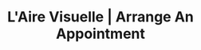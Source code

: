 ---
title: "L'Aire Visuelle | Arrange An Appointment"
slug: appointment
identifiant: rendez-vous
titre: "Arrange an appointment with one of our eye specialists."
description: "A team of experts ready to help you. Book an appointment today."
layout: rendez-vous
image: /img/optometriste-a-propos.jpg
header:
  transparent: false
  dark: false
noindex: true
od: true
ood: true
both: true
odcontent: >-
  Vous pouvez réserver en ligne directement dans l'horaire respectif de **nos optométristes**.
                            
  
  Nous sommes disponibles pour répondre à toutes vos questions, ainsi que pour vous conseiller dans le choix de lunettes de prescription, de lunettes solaires ou de verres de contact.
oodcontent: >-
  Vous pouvez remplir le formulaire ci-bas directement pour réserver une plage horaire avec eux.
---